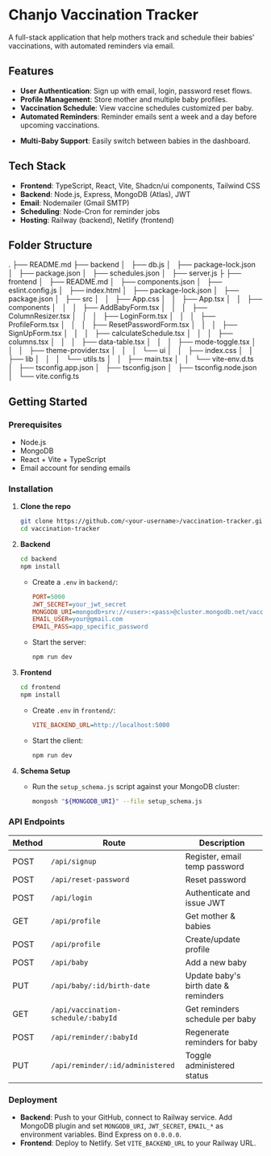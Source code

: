 # Chanjo Vaccination Tracker

A full-stack application that help mothers track and schedule their babies' vaccinations, with automated reminders via email.

## Features

* **User Authentication**: Sign up with email, login, password reset flows.
* **Profile Management**: Store mother and multiple baby profiles.
* **Vaccination Schedule**: View vaccine schedules customized per baby.
* **Automated Reminders**: Reminder emails sent a week and a day before upcoming vaccinations.
<!-- * **Admin Dashboard**: Mark vaccines as administered. -->
* **Multi-Baby Support**: Easily switch between babies in the dashboard.

## Tech Stack

* **Frontend**: TypeScript, React, Vite, Shadcn/ui components, Tailwind CSS
* **Backend**: Node.js, Express, MongoDB (Atlas), JWT
* **Email**: Nodemailer (Gmail SMTP)
* **Scheduling**: Node-Cron for reminder jobs
* **Hosting**: Railway (backend), Netlify (frontend)

## Folder Structure
.
├── README.md
├── backend
│   ├── db.js
│   ├── package-lock.json
│   ├── package.json
│   ├── schedules.json
│   ├── server.js
├
├── frontend
│   ├── README.md
│   ├── components.json
│   ├── eslint.config.js
│   ├── index.html
│   ├── package-lock.json
│   ├── package.json
│   ├── src
│   │   ├── App.css
│   │   ├── App.tsx
│   │   ├── components
│   │   │   ├── AddBabyForm.tsx
│   │   │   ├── ColumnResizer.tsx
│   │   │   ├── LoginForm.tsx
│   │   │   ├── ProfileForm.tsx
│   │   │   ├── ResetPasswordForm.tsx
│   │   │   ├── SignUpForm.tsx
│   │   │   ├── calculateSchedule.tsx
│   │   │   ├── columns.tsx
│   │   │   ├── data-table.tsx
│   │   │   ├── mode-toggle.tsx
│   │   │   ├── theme-provider.tsx
│   │   │   └── ui
│   │   ├── index.css
│   │   ├── lib
│   │   │   └── utils.ts
│   │   ├── main.tsx
│   │   └── vite-env.d.ts
│   ├── tsconfig.app.json
│   ├── tsconfig.json
│   ├── tsconfig.node.json
│   └── vite.config.ts

## Getting Started

### Prerequisites

* Node.js
* MongoDB
* React + Vite + TypeScript
* Email account for sending emails

### Installation

1. **Clone the repo**

   ```bash
   git clone https://github.com/<your-username>/vaccination-tracker.git
   cd vaccination-tracker
   ```

2. **Backend**

   ```bash
   cd backend
   npm install
   ```

   * Create a `.env` in `backend/`:

     ```ini
     PORT=5000
     JWT_SECRET=your_jwt_secret
     MONGODB_URI=mongodb+srv://<user>:<pass>@cluster.mongodb.net/vaccination_tracker
     EMAIL_USER=your@gmail.com
     EMAIL_PASS=app_specific_password
     ```

   * Start the server:

     ```bash
     npm run dev
     ```

3. **Frontend**

   ```bash
   cd frontend
   npm install
   ```

   * Create `.env` in `frontend/`:

     ```ini
     VITE_BACKEND_URL=http://localhost:5000
     ```

   * Start the client:

     ```bash
     npm run dev
     ```

4. **Schema Setup**

   * Run the `setup_schema.js` script against your MongoDB cluster:

     ```bash
     mongosh "${MONGODB_URI}" --file setup_schema.js
     ```

### API Endpoints

| Method | Route                               | Description                          |
| ------ | ----------------------------------- | ------------------------------------ |
| POST   | `/api/signup`                       | Register, email temp password        |
| POST   | `/api/reset-password`               | Reset password                       |
| POST   | `/api/login`                        | Authenticate and issue JWT           |
| GET    | `/api/profile`                      | Get mother & babies                  |
| POST   | `/api/profile`                      | Create/update profile                |
| POST   | `/api/baby`                         | Add a new baby                       |
| PUT    | `/api/baby/:id/birth-date`          | Update baby's birth date & reminders |
| GET    | `/api/vaccination-schedule/:babyId` | Get reminders schedule per baby      |
| POST   | `/api/reminder/:babyId`             | Regenerate reminders for baby        |
| PUT    | `/api/reminder/:id/administered`    | Toggle administered status           |

### Deployment

* **Backend**: Push to your GitHub, connect to Railway service. Add MongoDB plugin and set `MONGODB_URI`, `JWT_SECRET`, `EMAIL_*` as environment variables. Bind Express on `0.0.0.0`.
* **Frontend**: Deploy to Netlify. Set `VITE_BACKEND_URL` to your Railway URL.